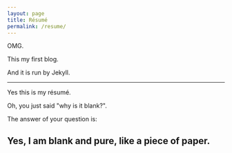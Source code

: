 ```yaml
---
layout: page
title: Résumé
permalink: /resume/
---
```


OMG.

This my first blog.

And it is run by Jekyll.

---

Yes this is my résumé. 

Oh, you just said "why is it blank?".

The answer of your question is:

## Yes, I am blank and pure, like a piece of paper.
